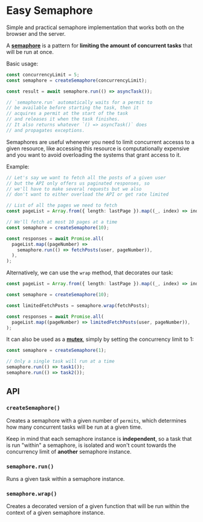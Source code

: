 # Easy Semaphore

Simple and practical semaphore implementation that works both on the browser and the server.

A [**semaphore**](<https://en.wikipedia.org/wiki/Semaphore_(programming)>) is a pattern for **limiting the amount of concurrent tasks** that will be run at once.

Basic usage:

```ts
const concurrencyLimit = 5;
const semaphore = createSemaphore(concurrencyLimit);

const result = await semaphore.run(() => asyncTask());

// `semaphore.run` automatically waits for a permit to
// be available before starting the task, then it
// acquires a permit at the start of the task
// and releases it when the task finishes.
// It also returns whatever `() => asyncTask()` does
// and propagates exceptions.
```

Semaphores are useful whenever you need to limit concurrent accesss to a given resource, like accessing this resource is computationally expensive and you want to avoid overloading the systems that grant access to it.

Example:

```ts
// Let's say we want to fetch all the posts of a given user
// but the API only offers us paginated responses, so
// we'll have to make several requests but we also
// don't want to either overload the API or get rate limited

// List of all the pages we need to fetch
const pageList = Array.from({ length: lastPage }).map((_, index) => index + 1);

// We'll fetch at most 10 pages at a time
const semaphore = createSemaphore(10);

const responses = await Promise.all(
  pageList.map((pageNumber) =>
    semaphore.run(() => fetchPosts(user, pageNumber)),
  ),
);
```

Alternatively, we can use the `wrap` method, that decorates our task:

```ts
const pageList = Array.from({ length: lastPage }).map((_, index) => index + 1);

const semaphore = createSemaphore(10);

const limitedFetchPosts = semaphore.wrap(fetchPosts);

const responses = await Promise.all(
  pageList.map((pageNumber) => limitedFetchPosts(user, pageNumber)),
);
```

It can also be used as a [**mutex**](https://en.wikipedia.org/wiki/Mutual_exclusion), simply by setting the concurrency limit to 1:

```ts
const semaphore = createSemaphore(1);

// Only a single task will run at a time
semaphore.run(() => task1());
semaphore.run(() => task2());
```

## API

### `createSemaphore()`

Creates a semaphore with a given number of `permits`, which determines how many concurrent tasks will be run at a given time.

Keep in mind that each semaphore instance is **independent**, so a task that is run "within" a semaphore, is isolated and won't count towards the concurrency limit of **another** semaphore instance.

### `semaphore.run()`

Runs a given task within a semaphore instance.

### `semaphore.wrap()`

Creates a decorated version of a given function that will be run within the context of a given semaphore instance.
